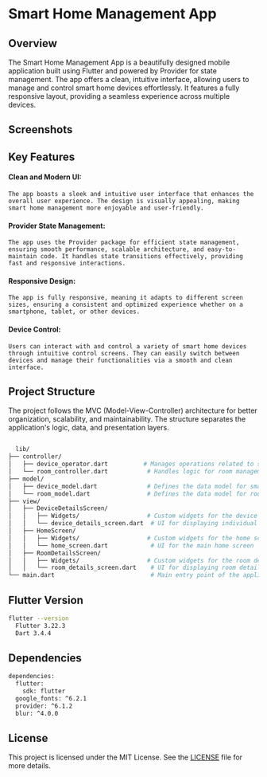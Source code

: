 # Smart Home Management App
## Overview
 The Smart Home Management App is a beautifully designed mobile application built using Flutter and powered by Provider for state management. The app offers a clean, intuitive interface, allowing users to manage and control smart home devices effortlessly. It features a fully responsive layout, providing a seamless experience across multiple devices.

## Screenshots

## Key Features
 #### Clean and Modern UI: 
    The app boasts a sleek and intuitive user interface that enhances the overall user experience. The design is visually appealing, making smart home management more enjoyable and user-friendly.

 #### Provider State Management: 
    The app uses the Provider package for efficient state management, ensuring smooth performance, scalable architecture, and easy-to-maintain code. It handles state transitions effectively, providing fast and responsive interactions.

 #### Responsive Design: 
    The app is fully responsive, meaning it adapts to different screen sizes, ensuring a consistent and optimized experience whether on a smartphone, tablet, or other devices.

 #### Device Control: 
    Users can interact with and control a variety of smart home devices through intuitive control screens. They can easily switch between devices and manage their functionalities via a smooth and clean interface.

## Project Structure
 The project follows the MVC (Model-View-Controller) architecture for better organization, scalability, and maintainability. The structure separates the application's logic, data, and presentation layers.
```bash

  lib/
├── controller/
│   ├── device_operator.dart          # Manages operations related to smart devices
│   └── room_controller.dart           # Handles logic for room management
├── model/
│   ├── device_model.dart              # Defines the data model for smart devices
│   └── room_model.dart                # Defines the data model for rooms
├── view/
│   ├── DeviceDetailsScreen/
│   │   ├── Widgets/                   # Custom widgets for the device details screen
│   │   └── device_details_screen.dart  # UI for displaying individual device details
│   ├── HomeScreen/
│   │   ├── Widgets/                   # Custom widgets for the home screen
│   │   └── home_screen.dart            # UI for the main home screen
│   ├── RoomDetailsScreen/
│   │   ├── Widgets/                   # Custom widgets for the room details screen
│   │   └── room_details_screen.dart    # UI for displaying room details
└── main.dart                           # Main entry point of the application
```
## Flutter Version
```bash
flutter --version
  Flutter 3.22.3
  Dart 3.4.4
```

## Dependencies
```bash
dependencies:
  flutter:
    sdk: flutter
  google_fonts: ^6.2.1
  provider: ^6.1.2
  blur: ^4.0.0
```
## License
This project is licensed under the MIT License. See the [LICENSE](https://choosealicense.com/licenses/mit/) file for more details.

